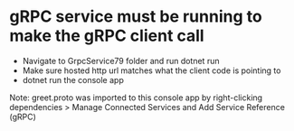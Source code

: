 ﻿# gRPC service must be running to make the gRPC client call
+ Navigate to GrpcService79 folder and run dotnet run
+ Make sure hosted http url matches what the client code is pointing to
+ dotnet run the console app

Note: greet.proto was imported to this console app by right-clicking dependencies > Manage Connected Services and Add Service Reference (gRPC) 
